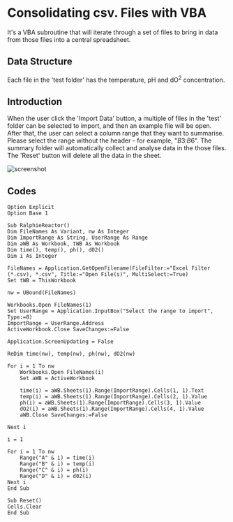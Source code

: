 # Consolidating csv. Files with VBA
It's a VBA subroutine that will iterate through a set of files to bring in data from those files into a central spreadsheet.

## Data Structure
Each file in the 'test folder' has the temperature, pH and dO<sup>2</sup> concentration. 

## Introduction
When the user click the 'Import Data' button, a multiple of files in the 'test' folder can be selected to import, and then an example file will be open. After that, the user can select a column range that they want to summarise. Please select the range without the header - for example, "$B$3:$B$6". The summary folder will automatically collect and analyse data in the those files. The 'Reset' button will delete all the data in the sheet.

![screenshot](https://github.com/myfriendtae/VBA_consolidating_files/blob/master/screenshot.png?raw=true)

## Codes
```VB
Option Explicit
Option Base 1

Sub RalphieReactor()
Dim FileNames As Variant, nw As Integer
Dim ImportRange As String, UserRange As Range
Dim aWB As Workbook, tWB As Workbook
Dim time(), temp(), ph(), dO2()
Dim i As Integer

FileNames = Application.GetOpenFilename(FileFilter:="Excel Filter (*.csv), *.csv", Title:="Open File(s)", MultiSelect:=True)
Set tWB = ThisWorkbook

nw = UBound(FileNames)

Workbooks.Open FileNames(1)
Set UserRange = Application.InputBox("Select the range to import", Type:=8)
ImportRange = UserRange.Address
ActiveWorkbook.Close SaveChanges:=False

Application.ScreenUpdating = False

ReDim time(nw), temp(nw), ph(nw), dO2(nw)

For i = 1 To nw
    Workbooks.Open FileNames(i)
    Set aWB = ActiveWorkbook

    time(i) = aWB.Sheets(1).Range(ImportRange).Cells(1, 1).Text
    temp(i) = aWB.Sheets(1).Range(ImportRange).Cells(2, 1).Value
    ph(i) = aWB.Sheets(1).Range(ImportRange).Cells(3, 1).Value
    dO2(i) = aWB.Sheets(1).Range(ImportRange).Cells(4, 1).Value
    aWB.Close SaveChanges:=False

Next i

i = 1

For i = 1 To nw
    Range("A" & i) = time(i)
    Range("B" & i) = temp(i)
    Range("C" & i) = ph(i)
    Range("D" & i) = d02(i)
Next i
End Sub

Sub Reset()
Cells.Clear
End Sub

```
